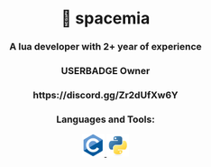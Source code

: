 <h1 align="center">👋 spacemia</h1>
<h3 align="center">A lua developer with 2+ year of experience</h3>

<h3 align="center">USERBADGE Owner</h3>
<h3 align="center">https://discord.gg/Zr2dUfXw6Y</h3>

<h3 align="left"></h3>
<p align="left">
</p>

<h3 align="center">Languages and Tools:</h3>
<p align="center"> <a href="https://www.cprogramming.com/" target="_blank" rel="noreferrer"> <img src="https://raw.githubusercontent.com/devicons/devicon/master/icons/c/c-original.svg" alt="c" width="40" height="40"/> </a> <a href="https://www.python.org" target="_blank" rel="noreferrer"> <img src="https://raw.githubusercontent.com/devicons/devicon/master/icons/python/python-original.svg" alt="python" width="40" height="40"/> </a> </p>
